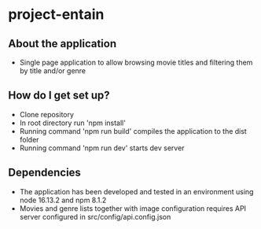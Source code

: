 # project-entain #

## About the application
- Single page application to allow browsing movie titles and filtering them by title and/or genre

## How do I get set up?
- Clone repository
- In root directory run 'npm install'
- Running command 'npm run build' compiles the application to the dist folder
- Running command 'npm run dev' starts dev server

## Dependencies
- The application has been developed and tested in an environment using node 16.13.2 and npm 8.1.2
- Movies and genre lists together with image configuration requires API server configured in src/config/api.config.json